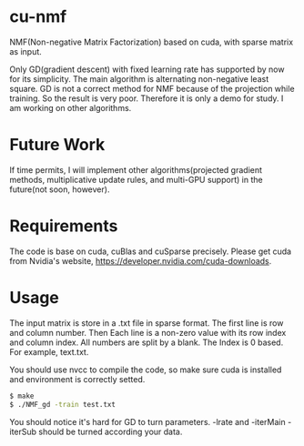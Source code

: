 # cu-nmf
NMF(Non-negative Matrix Factorization) based on cuda, with sparse matrix as input.

Only GD(gradient descent) with fixed learning rate has supported by now for its simplicity. The main algorithm is alternating non-negative least square. GD is not a correct method for NMF because of the projection while training. So the result is very poor. Therefore it is only a demo for study. I am working on other algorithms.   


# Future Work
If time permits, I will implement other algorithms(projected gradient methods, multiplicative update rules, and multi-GPU support) in the future(not soon, however). 

# Requirements
The code is base on cuda, cuBlas and cuSparse precisely. Please get cuda from Nvidia's website, https://developer.nvidia.com/cuda-downloads.


# Usage
The input matrix is store in a .txt file in sparse format. The first line is row and column number. Then Each line is a non-zero value with its row index and column index. All numbers are split by a blank. The Index is 0 based. For example, text.txt.

You should use nvcc to compile the code, so make sure cuda is installed and environment is correctly setted.

```bash
$ make
$ ./NMF_gd -train test.txt
```

You should notice it's hard for GD to turn parameters. -lrate and -iterMain -iterSub should be turned according your data.
